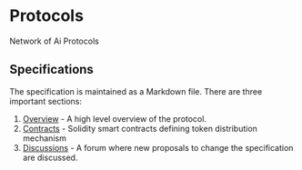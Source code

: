 # Protocols
Network of Ai Protocols 


## Specifications

The specification is maintained as a Markdown file. There are three important sections:

1. [Overview](/docs/OVERVIEW.md) - A high level overview of the protocol.
2. [Contracts](/contracts) - Solidity smart contracts defining token distribution mechanism
3. [Discussions](https://github.com/Forest-Protocols/protocols/discussions) - A forum where new proposals to change the specification are discussed.
